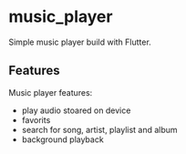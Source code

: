 # music_player

Simple music player build with Flutter.

## Features

Music player features:
- play audio stoared on device
- favorits
- search for song, artist, playlist and album
- background playback
